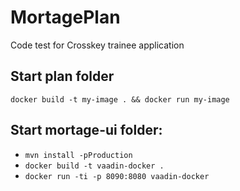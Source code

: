 # MortagePlan
Code test for Crosskey trainee application

## Start plan folder
`docker build -t my-image . && docker run my-image` 

## Start mortage-ui folder:
- `mvn install -pProduction` 
- `docker build -t vaadin-docker .`
- `docker run -ti -p 8090:8080 vaadin-docker`

